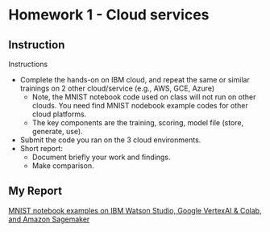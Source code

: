 # Homework 1 - Cloud services

## Instruction
Instructions
* Complete the hands-on on IBM cloud, and repeat the same or similar trainings on 2 other cloud/service (e.g., AWS, GCE, Azure)
  * Note, the MNIST notebook code used on class will not run on other clouds. You need find MNIST nodebook example codes for other cloud platforms.
  * The key components are the training, scoring, model file (store, generate, use).
* Submit the code you ran on the 3 cloud environments.
* Short report:
  * Document briefly your work and findings.
  * Make comparison.
## My Report
[MNIST notebook examples on IBM Watson Studio, Google VertexAI & Colab, and Amazon Sagemaker](https://docs.google.com/document/d/1wzI-nvDgB2iv1g6EG7KAD8knkrsDHOmQQ43dgNizBYw/edit#)
